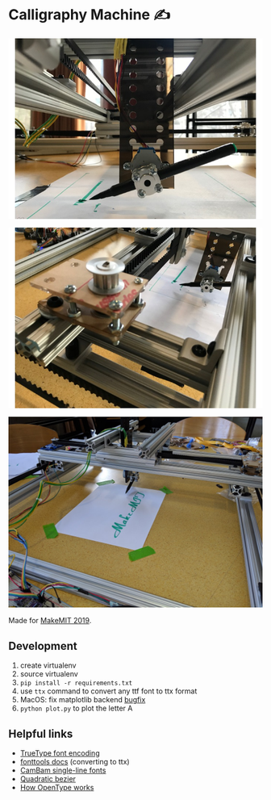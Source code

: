 # Calligraphy Machine ✍️

![image 1](images/image1.jpg)

![image 2](images/image2.jpg)

![image 3](images/image3.jpg)

Made for [MakeMIT 2019][make].

## Development
1. create virtualenv
2. source virtualenv
3. `pip install -r requirements.txt`
4. use `ttx` command to convert any ttf font to ttx format
5. MacOS: fix matplotlib backend [bugfix][bug]
6. `python plot.py` to plot the letter A

## Helpful links
- [TrueType font encoding][ttf]
- [fonttools docs][fonttools] (converting to ttx)
- [CamBam single-line fonts][cambam]
- [Quadratic bezier][bez]
- [How OpenType works][otf]

[make]: http://makemit.org/
[bug]: https://markhneedham.com/blog/2018/05/04/python-runtime-error-osx-matplotlib-not-installed-as-framework-mac/
[ttf]: https://scripts.sil.org/cms/scripts/page.php?site_id=nrsi&id=iws-chapter08
[fonttools]: https://pypi.org/project/fonttools/
[cambam]: http://www.mrrace.com/CamBam_Fonts/
[bez]: https://stackoverflow.com/questions/20733790/truetype-fonts-glyph-are-made-of-quadratic-bezier-why-do-more-than-one-consecu
[otf]: https://simoncozens.github.io/fonts-and-layout/opentype.html
